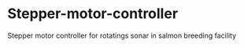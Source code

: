 # Stepper-motor-controller
Stepper motor controller for rotatings sonar in salmon breeding facility

